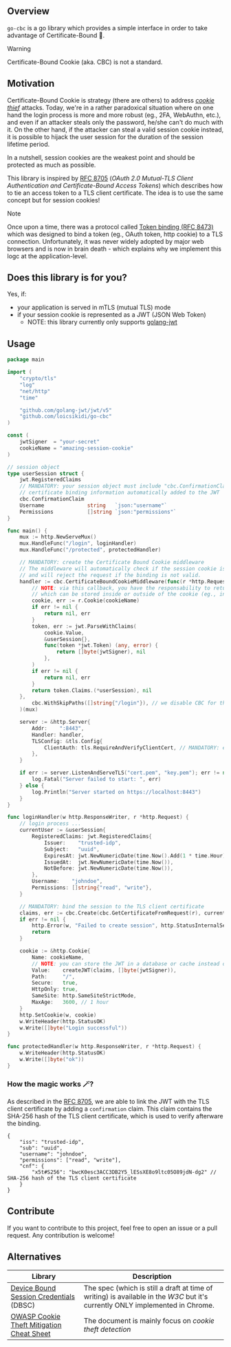## Overview

`go-cbc` is a go library which provides a simple interface in order to take advantage of Certificate-Bound 🍪.

> [!WARNING]  
> Certificate-Bound Cookie (aka. CBC) is not a standard.

## Motivation

Certificate-Bound Cookie is strategy (there are others) to address [*cookie thief*](https://cheatsheetseries.owasp.org/cheatsheets/Cookie_Theft_Mitigation_Cheat_Sheet.html) attacks. Today, we're in a rather paradoxical situation where on one hand the login process is more and more robust (eg., 2FA, WebAuthn, etc.), and even if an attacker steals only the password, he/she can't do much with it. On the other hand, if the attacker can steal a valid session cookie instead, it is possible to hijack the user session for the duration of the session lifetime period.

In a nutshell, session cookies are the weakest point and should be protected as much as possible.

This library is inspired by [RFC 8705](https://www.rfc-editor.org/rfc/rfc8705.html) (*OAuth 2.0 Mutual-TLS Client Authentication and Certificate-Bound Access Tokens*) which describes how to tie an access token to a TLS client certificate. The idea is to use the same concept but for session cookies!

> [!NOTE]  
> Once upon a time, there was a protocol called [Token binding (RFC 8473)](https://datatracker.ietf.org/doc/html/rfc8473) which was designed to bind a token (eg., OAuth token, http cookie) to a TLS connection. Unfortunately, it was never widely adopted by major web browsers and is now in brain death - which explains why we implement this logc at the application-level.

## Does this library is for you?

Yes, if:
* your application is served in mTLS (mutual TLS) mode
* if your session cookie is represented as a JWT (JSON Web Token)
  * NOTE: this library currently only supports [golang-jwt](https://github.com/golang-jwt/jwt)

## Usage

```go
package main

import (
	"crypto/tls"
	"log"
	"net/http"
	"time"

	"github.com/golang-jwt/jwt/v5"
	"github.com/loicsikidi/go-cbc"
)

const (
	jwtSigner  = "your-secret"
	cookieName = "amazing-session-cookie"
)

// session object
type userSession struct {
	jwt.RegisteredClaims
	// MANDATORY: your session object must include "cbc.ConfirmationClaim" struct in order to get
	// certificate binding information automatically added to the JWT
	cbc.ConfirmationClaim
	Username              string   `json:"username"`
	Permissions           []string `json:"permissions"`
}

func main() {
	mux := http.NewServeMux()
	mux.HandleFunc("/login", loginHandler)
	mux.HandleFunc("/protected", protectedHandler)

	// MANDATORY: create the Certificate Bound Cookie middleware
	// The middleware will automatically check if the session cookie is bound to the TLS client certificate
	// and will reject the request if the binding is not valid.
	handler := cbc.CertificateBoundCookieMiddleware(func(r *http.Request) (cbc.CertificateBoundClaims, error) {
		// NOTE: via this callback, you have the responsability to return the session claims
		// which can be stored inside or outside of the cookie (eg., in a database, cache, etc.).
		cookie, err := r.Cookie(cookieName)
		if err != nil {
			return nil, err
		}
		token, err := jwt.ParseWithClaims(
			cookie.Value,
			&userSession{},
			func(token *jwt.Token) (any, error) {
				return []byte(jwtSigner), nil
			},
		)
		if err != nil {
			return nil, err
		}
		return token.Claims.(*userSession), nil
	}, 
		cbc.WithSkipPaths([]string{"/login"}), // we disable CBC for the login path
	)(mux) 

	server := &http.Server{
		Addr:    ":8443",
		Handler: handler,
		TLSConfig: &tls.Config{
			ClientAuth: tls.RequireAndVerifyClientCert, // MANDATORY: enforce mTLS
		},
	}

	if err := server.ListenAndServeTLS("cert.pem", "key.pem"); err != nil && err != http.ErrServerClosed {
		log.Fatal("Server failed to start: ", err)
	} else {
		log.Println("Server started on https://localhost:8443")
	}
}

func loginHandler(w http.ResponseWriter, r *http.Request) {
	// login process ...
	currentUser := &userSession{
		RegisteredClaims: jwt.RegisteredClaims{
			Issuer:    "trusted-idp",
			Subject:   "uuid",
			ExpiresAt: jwt.NewNumericDate(time.Now().Add(1 * time.Hour)),
			IssuedAt:  jwt.NewNumericDate(time.Now()),
			NotBefore: jwt.NewNumericDate(time.Now()),
		},
		Username:    "johndoe",
		Permissions: []string{"read", "write"},
	}

	// MANDATORY: bind the session to the TLS client certificate
	claims, err := cbc.Create(cbc.GetCertificateFromRequest(r), currentUser)
	if err != nil {
		http.Error(w, "Failed to create session", http.StatusInternalServerError)
		return
	}

	cookie := &http.Cookie{
		Name: cookieName,
		// NOTE: you can store the JWT in a database or cache instead of a cookie and use the cookie only as a reference
		Value:    createJWT(claims, []byte(jwtSigner)),
		Path:     "/",
		Secure:   true,
		HttpOnly: true,
		SameSite: http.SameSiteStrictMode,
		MaxAge:   3600, // 1 hour
	}
	http.SetCookie(w, cookie)
	w.WriteHeader(http.StatusOK)
	w.Write([]byte("Login successful"))
}

func protectedHandler(w http.ResponseWriter, r *http.Request) {
	w.WriteHeader(http.StatusOK)
	w.Write([]byte("ok"))
}
```

### How the magic works 🪄?

As described in the [RFC 8705](https://www.rfc-editor.org/rfc/rfc8705.html), we are able to link the JWT with the TLS client certificate by adding a `confirmation` claim. This claim contains the SHA-256 hash of the TLS client certificate, which is used to verify afterware the binding.

```jsonc
{
    "iss": "trusted-idp",
    "sub": "uuid",
    "username": "johndoe",
    "permissions": ["read", "write"],
    "cnf": {
        "x5t#S256": "bwcK0esc3ACC3DB2Y5_lESsXE8o9ltc05O89jdN-dg2" // SHA-256 hash of the TLS client certificate
    }
}
```

## Contribute

If you want to contribute to this project, feel free to open an issue or a pull request. Any contribution is welcome!

## Alternatives

| Library | Description |
|---------|-------------|
| [Device Bound Session Credentials](https://w3c.github.io/webappsec-dbsc/) (DBSC) | The spec (which is still a draft at time of writing) is available in the *W3C* but it's currently ONLY implemented in Chrome. |
| [OWASP Cookie Theft Mitigation Cheat Sheet](https://cheatsheetseries.owasp.org/cheatsheets/Cookie_Theft_Mitigation_Cheat_Sheet.html) | The document is mainly focus on *cookie theft detection*  |
